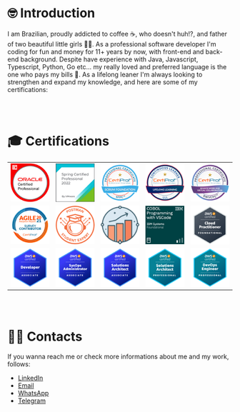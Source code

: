 # 🤓 Introduction 
I am Brazilian, proudly addicted to coffee ☕, who doesn't huh!?, and father of two beautiful little girls 👶👧. As a professional software developer I'm coding for fun and money for 11+ years by now, with front-end and back-end background. Despite have experience with Java, Javascript, Typescript, Python, Go etc... my really loved and preferred language is the one who pays my bills 🤭. As a lifelong leaner I'm always looking to strengthen and expand my knowledge, and here are some of my certifications:

<br><br>

# 🎓 Certifications
| | | | | |
| :-: | :-: | :-: | :-: | :-: |
|![1.png](./badges/java/1.png)|![1.png](./badges/vmware/1.png)|![1.png](./badges/certiprof/1.png)|![2.png](./badges/certiprof/2.png)|![3.png](./badges/certiprof/3.png)|
|![4.png](./badges/certiprof/4.png)|![1.png](./badges/postman/1.png)|![2](./badges/postman/2.png)|![1.png](./badges/ibm/1.png)|![1.png](./badges/aws/1.png)|
|![2.png](./badges/aws/2.png)|![3.png](./badges/aws/3.png)|![4.png](./badges/aws/4.png)|![5.png](./badges/aws/5.png)|![6.png](./badges/aws/6.png)|

<br><br>

# 👨‍💻 Contacts
If you wanna reach me or check more informations about me and my work, follows:
- [LinkedIn](https://www.linkedin.com/in/davidarchanjo/)
- [Email](mailto:david.archanjoybr@gmail.com)
- [WhatsApp](https://api.whatsapp.com/send?phone=5511976375264)
- [Telegram](https://t.me/davidarchanjo)
